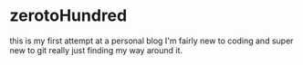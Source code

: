 # zerotoHundred
this is my first attempt at a personal blog
I'm fairly new to coding and super new to git 
really just finding my way around it.
